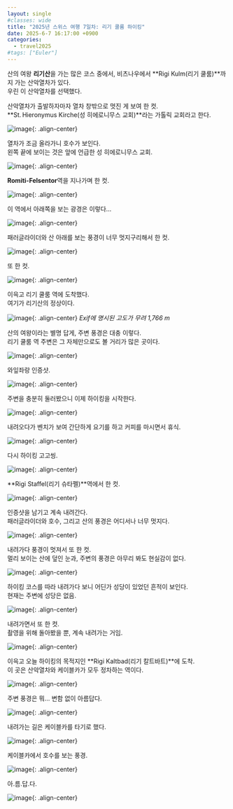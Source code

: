 ```yaml
---
layout: single
#classes: wide
title: "2025년 스위스 여행 7일차꞉ 리기 쿨룸 하이킹"
date: 2025-6-7 16:17:00 +0900
categories:
  - travel2025
#tags: ["Euler"]
---
```


산의 여왕 **리기산**을 가는 많은 코스 중에서, 비츠나우에서 **Rigi Kulm(리기 쿨룸)**까지 가는 산악열차가 있다.\
우린 이 산악열차를 선택했다.

산악열차가 출발하자마자 열차 창밖으로 멋진 게 보여 한 컷.\
**St. Hieronymus Kirche(성 히에로니무스 교회)**라는 가톨릭 교회라고 한다.

![image](</images/2025-06-07a/005_IMG_0046s64.jpg>){: .align-center}

열차가 조금 올라가니 호수가 보인다.\
왼쪽 끝에 보이는 것은 앞에 언급한 성 히에로니무스 교회.

![image](</images/2025-06-07a/007_IMG_0048s64.jpg>){: .align-center}

**Romiti-Felsentor**역을 지나가며 한 컷.

![image](</images/2025-06-07a/014_IMG_0055s64.jpg>){: .align-center}

이 역에서 아래쪽을 보는 광경은 이렇다...

![image](</images/2025-06-07a/012_IMG_0053s64.jpg>){: .align-center}

패러글라이더와 산 아래를 보는 풍경이 너무 멋지구리해서 한 컷.

![image](</images/2025-06-07a/016_IMG_0057s64.jpg>){: .align-center}

또 한 컷.

![image](</images/2025-06-07a/018_IMG_0059s64.jpg>){: .align-center}

이윽고 리기 쿨룸 역에 도착했다.\
여기가 리기산의 정상이다.

![image](</images/2025-06-07a/023_IMG_0064s64.jpg>){: .align-center}
*Exif에 명시된 고도가 무려 1,766 m*

산의 여왕이라는 별명 답게, 주변 풍경은 대충 이렇다.\
리기 쿨룸 역 주변은 그 자체만으로도 볼 거리가 많은 곳이다.

![image](</images/2025-06-07a/027_IMG_0068s64.jpg>){: .align-center}

와잎좌랑 인증샷.

![image](</images/2025-06-07a/028_IMG_0069s64.jpg>){: .align-center}

주변을 충분히 둘러봤으니 이제 하이킹을 시작한다.

![image](</images/2025-06-07a/034_IMG_0075s64.jpg>){: .align-center}

내려오다가 벤치가 보여 간단하게 요기를 하고 커피를 마시면서 휴식.

![image](</images/2025-06-07a/047_IMG_0088s64.jpg>){: .align-center}

다시 하이킹 고고씽.

![image](</images/2025-06-07a/055_IMG_0094s64.jpg>){: .align-center}

**Rigi Staffel(리기 슈타펠)**역에서 한 컷.

![image](</images/2025-06-07a/060_IMG_0099s64.jpg>){: .align-center}

인증샷을 남기고 계속 내려간다.\
패러글라이더와 호수, 그리고 산의 풍경은 어디서나 너무 멋지다.

![image](</images/2025-06-07a/070_IMG_0109s64.jpg>){: .align-center}

내려가다 풍경이 멋져서 또 한 컷.\
멀리 보이는 산에 덮인 눈과, 주변의 풍경은 아무리 봐도 현실감이 없다.

![image](</images/2025-06-07a/073_IMG_0112s64.jpg>){: .align-center}

하이킹 코스를 따라 내려가다 보니 어딘가 성당이 있었던 흔적이 보인다.\
현재는 주변에 성당은 없음.

![image](</images/2025-06-07a/080_IMG_0119s64.jpg>){: .align-center}

내려가면서 또 한 컷.\
촬영을 위해 돌아봤을 뿐, 계속 내려가는 거임.

![image](</images/2025-06-07a/087_IMG_0126s64.jpg>){: .align-center}

이윽고 오늘 하이킹의 목적지인 **Rigi Kaltbad(리기 칼트바트)**에 도착.\
이 곳은 산악열차와 케이블카가 모두 정차하는 역이다.

![image](</images/2025-06-07a/092_IMG_0131s64.jpg>){: .align-center}

주변 풍경은 뭐... 변함 없이 아름답다.

![image](</images/2025-06-07a/096_IMG_0135s64.jpg>){: .align-center}

내려가는 길은 케이블카를 타기로 했다.

![image](</images/2025-06-07a/098_IMG_0137s64.jpg>){: .align-center}

케이블카에서 호수를 보는 풍경.

![image](</images/2025-06-07a/110_IMG_0149s64.jpg>){: .align-center}

아.름.답.다.

![image](</images/2025-06-07a/112_IMG_0151s64.jpg>){: .align-center}
